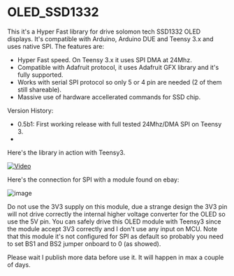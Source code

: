 OLED_SSD1332
============
This it's a Hyper Fast library for drive solomon tech SSD1332 OLED displays. It's compatible with Arduino, Arduino DUE and Teensy 3.x and uses native SPI.
The features are:
 - Hyper Fast speed. On Teensy 3.x it uses SPI DMA at 24Mhz.
 - Compatible with Adafruit protocol, it uses Adafruit GFX library and it's fully supported.
 - Works with serial SPI protocol so only 5 or 4 pin are needed (2 of them still shareable).
 - Massive use of hardware accellerated commands for SSD chip.


Version History:
 - 0.5b1: First working release with full tested 24Mhz/DMA SPI on Teensy 3.
 - 
 
Here's the library in action with Teensy3.

[![Video](https://github.com/sumotoy/OLED_SSD1332/blob/master/Docs/CIMG6538.JPG)](https://www.youtube.com/watch?v=jM31tLOtBT4)

Here's the connection for SPI with a module found on ebay:

![image](http://i1189.photobucket.com/albums/z437/theamra/03c4fefe-7e34-4f7d-b710-67a1f05cb7eb.jpg "ssd1332")<br>

Do not use the 3V3 supply on this module, due a strange design the 3V3 pin will not drive correctly the internal higher voltage converter for the OLED so use the 5V pin.
You can safely drive this OLED module with Teensy3 since the module accept 3V3 correctly and I don't use any input on MCU.
Note that this module it's not configured for SPI as default so probably you need to set BS1 and BS2 jumper onboard to 0 (as showed).

Please wait I publish more data before use it. It will happen in max a couple of days.
